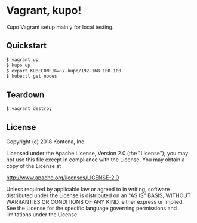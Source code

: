 # Vagrant, kupo!

Kupo Vagrant setup mainly for local testing.

## Quickstart

```sh
$ vagrant up
$ kupo up
$ export KUBECONFIG=~/.kupo/192.168.100.100
$ kubectl get nodes
```

## Teardown

```sh
$ vagrant destroy
```

## License

Copyright (c) 2018 Kontena, Inc.

Licensed under the Apache License, Version 2.0 (the "License"); you may not use this file except in compliance with the License. You may obtain a copy of the License at

http://www.apache.org/licenses/LICENSE-2.0

Unless required by applicable law or agreed to in writing, software distributed under the License is distributed on an "AS IS" BASIS, WITHOUT WARRANTIES OR CONDITIONS OF ANY KIND, either express or implied. See the License for the specific language governing permissions and limitations under the License.